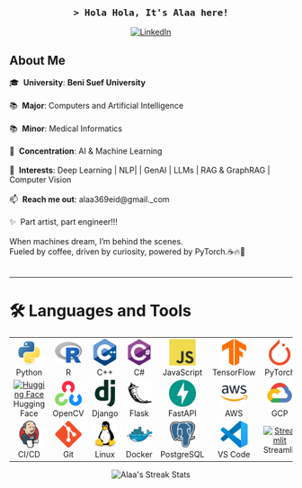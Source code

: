 
<!-- Intro  -->
<h3 align="center">
        <samp>&gt; Hola Hola, It's Alaa here!
        </samp>
</h3>
<p align="center">
  <a href="https://www.linkedin.com/in/alaaeid-853/" target="_blank">
    <img src="https://img.shields.io/badge/LinkedIn-0077B5?style=for-the-badge&logo=linkedin&logoColor=white" alt="LinkedIn"/>
  </a>
   
<!-- About Section -->
## About Me
<p>
  🎓 &nbsp;<strong>University</strong>: <strong> Beni Suef University</strong><br/><br/> 
  📚 &nbsp;<strong>Major</strong>: Computers and Artificial Intelligence<br/><br/>
  📚 &nbsp;<strong>Minor</strong>: Medical Informatics<br/><br/>
  🧠 &nbsp;<strong>Concentration</strong>: AI & Machine Learning <br/><br/>
  🌟 &nbsp;<strong>Interests</strong>: Deep Learning | NLP| | GenAI | LLMs | RAG & GraphRAG | Computer Vision <br/><br/>
  📫 &nbsp;<strong>Reach me out</strong>: alaa369eid@gmail._com <br/><br/>
  ✨ &nbsp;Part artist, part engineer!!! <br/><br/>
  When machines dream, I’m behind the scenes.<br/>
  Fueled by coffee, driven by curiosity, powered by PyTorch.☕🔥🧠<br/><br/>
</p>

---
# 🛠️ Languages and Tools

<div align="center">
  <table>
    <tr>
      <td align="center" width="96">
        <a href="#">
          <img src="https://raw.githubusercontent.com/devicons/devicon/master/icons/python/python-original.svg" width="48" height="48" alt="Python" />
        </a>
        <br>Python
      </td>
      <td align="center" width="96">
        <a href="#">
          <img src="https://raw.githubusercontent.com/devicons/devicon/master/icons/r/r-original.svg" width="48" height="48" alt="R" />
        </a>
        <br>R
      </td>
      <td align="center" width="96">
        <a href="#">
          <img src="https://raw.githubusercontent.com/devicons/devicon/master/icons/cplusplus/cplusplus-original.svg" width="48" height="48" alt="C++" />
        </a>
        <br>C++
      </td>
      <td align="center" width="96">
        <a href="#">
          <img src="https://raw.githubusercontent.com/devicons/devicon/master/icons/csharp/csharp-original.svg" width="48" height="48" alt="C#" />
        </a>
        <br>C#
      </td>
      <td align="center" width="96">
        <a href="#">
          <img src="https://raw.githubusercontent.com/devicons/devicon/master/icons/javascript/javascript-original.svg" width="48" height="48" alt="JavaScript" />
        </a>
        <br>JavaScript
      </td>
      <td align="center" width="96">
        <a href="#">
          <img src="https://raw.githubusercontent.com/devicons/devicon/master/icons/tensorflow/tensorflow-original.svg" width="48" height="48" alt="TensorFlow" />
        </a>
        <br>TensorFlow
      </td>
      <td align="center" width="96">
        <a href="#">
          <img src="https://raw.githubusercontent.com/devicons/devicon/master/icons/pytorch/pytorch-original.svg" width="48" height="48" alt="PyTorch" />
        </a>
        <br>PyTorch
      </td>
    </tr>
    <tr>
      <td align="center" width="96">
        <a href="#">
          <img src="https://huggingface.co/front/assets/huggingface_logo.svg" width="48" height="48" alt="Hugging Face" />
        </a>
        <br>Hugging Face
      </td>
      <td align="center" width="96">
        <a href="#">
          <img src="https://raw.githubusercontent.com/devicons/devicon/master/icons/opencv/opencv-original.svg" width="48" height="48" alt="OpenCV" />
        </a>
        <br>OpenCV
      </td>
      <td align="center" width="96">
        <a href="#">
          <img src="https://raw.githubusercontent.com/devicons/devicon/master/icons/django/django-plain.svg" width="48" height="48" alt="Django" />
        </a>
        <br>Django
      </td>
      <td align="center" width="96">
        <a href="#">
          <img src="https://raw.githubusercontent.com/devicons/devicon/master/icons/flask/flask-original.svg" width="48" height="48" alt="Flask" />
        </a>
        <br>Flask
      </td>
      <td align="center" width="96">
        <a href="#">
          <img src="https://raw.githubusercontent.com/devicons/devicon/master/icons/fastapi/fastapi-original.svg" width="48" height="48" alt="FastAPI" />
        </a>
        <br>FastAPI
      </td>
      <td align="center" width="96">
        <a href="#">
          <img src="https://raw.githubusercontent.com/devicons/devicon/master/icons/amazonwebservices/amazonwebservices-original-wordmark.svg" width="48" height="48" alt="AWS" />
        </a>
        <br>AWS
      </td>
      <td align="center" width="96">
        <a href="#">
          <img src="https://raw.githubusercontent.com/devicons/devicon/master/icons/googlecloud/googlecloud-original.svg" width="48" height="48" alt="GCP" />
        </a>
        <br>GCP
      </td>
    </tr>
    <tr>
      <td align="center" width="96">
        <a href="#">
          <img src="https://raw.githubusercontent.com/devicons/devicon/master/icons/jenkins/jenkins-original.svg" width="48" height="48" alt="CI/CD" />
        </a>
        <br>CI/CD
      </td>
      <td align="center" width="96">
        <a href="#">
          <img src="https://raw.githubusercontent.com/devicons/devicon/master/icons/git/git-original.svg" width="48" height="48" alt="Git" />
        </a>
        <br>Git
      </td>
      <td align="center" width="96">
        <a href="#">
          <img src="https://raw.githubusercontent.com/devicons/devicon/master/icons/linux/linux-original.svg" width="48" height="48" alt="Linux" />
        </a>
        <br>Linux
      </td>
      <td align="center" width="96">
        <a href="#">
          <img src="https://raw.githubusercontent.com/devicons/devicon/master/icons/docker/docker-original.svg" width="48" height="48" alt="Docker" />
        </a>
        <br>Docker
      </td>
      <td align="center" width="96">
        <a href="#">
          <img src="https://raw.githubusercontent.com/devicons/devicon/master/icons/postgresql/postgresql-original.svg" width="48" height="48" alt="PostgreSQL" />
        </a>
        <br>PostgreSQL
      </td>
      <td align="center" width="96">
        <a href="#">
          <img src="https://raw.githubusercontent.com/devicons/devicon/master/icons/vscode/vscode-original.svg" width="48" height="48" alt="VS Code" />
        </a>
        <br>VS Code
      </td>
      <td align="center" width="96">
        <a href="#">
          <img src="https://streamlit.io/images/brand/streamlit-logo-secondary-colormark-darktext.svg" width="48" height="48" alt="Streamlit" />
        </a>
        <br>Streamlit
      </td>
    </tr>
  </table>
</div>
<p align="center">
  <img src="https://streak-stats.demolab.com/?user=Alaaeid2&theme=radical" alt="Alaa's Streak Stats" />
</p>
<!-- 
<p align="center">
  <a href="https://github.com/Alaaeid2">
    <img src="https://github-readme-stats.vercel.app/api?username=Alaaeid2&show_icons=true&theme=radical" alt="Alaa's GitHub stats"/>
  </a>
</p>
<p align="center">
  <a href="https://github.com/Alaaeid2">
    <img src="https://github-profile-summary-cards.vercel.app/api/cards/profile-details?username=AlaaEid2&theme=radical&border=7F3FBF&background=0D1117" alt=""/>
  </a>
</p>
-->

<!-- 
**Alaaeid2/Alaaeid2** is a ✨ _special_ ✨ repository because its `README.md` (this file) appears on your GitHub profile.

Here are some ideas to get you started:

- 🔭 I’m currently working on ...
- 🌱 I’m currently learning ...
- 👯 I’m looking to collaborate on ...
- 🤔 I’m looking for help with ...
- 💬 Ask me about ...
- 📫 How to reach me: ...
- 😄 Pronouns: ...
- ⚡ Fun fact: ...
-->
